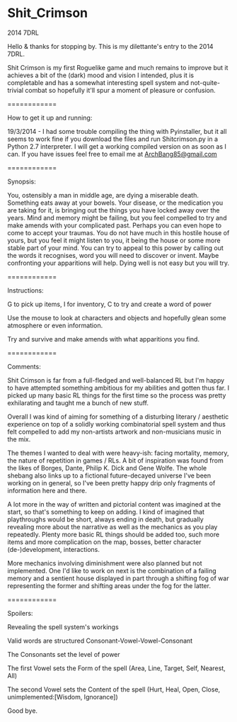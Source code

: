 Shit_Crimson
============

2014 7DRL

Hello & thanks for stopping by. This is my dilettante's entry to the 2014 7DRL. 

Shit Crimson is my first Roguelike game and much remains to improve but it achieves a bit of the (dark) mood and vision I intended, plus it is completable and has a somewhat interesting spell system and not-quite-trivial combat so hopefully it'll spur a moment of pleasure or confusion. 

============

How to get it up and running:

19/3/2014 - I had some trouble compiling the thing with Pyinstaller, but it all seems to work fine if you download the files and run Shitcrimson.py in a Python 2.7 interpreter. I will get a working compiled version on as soon as I can. If you have issues feel free to email me at ArchBang85@gmail.com

============

Synopsis:

You, ostensibly a man in middle age, are dying a miserable death. Something eats away at your bowels. 
Your disease, or the medication you are taking for it, is bringing out the things you have locked away 
over the years. Mind and memory might be failing, but you feel compelled to try and make amends with your complicated past. Perhaps you can even hope to come to accept your traumas. You do not have much in this hostile house of yours, but you feel it might listen to you, it being the house or some more stable part of your mind. You can try to appeal to this
power by calling out the words it recognises, word you will need to discover or invent. Maybe confronting your 
apparitions will help. Dying well is not easy but you will try.

============

Instructions:

G to pick up items, I for inventory, C to try and create a word of power

Use the mouse to look at characters and objects and hopefully glean some atmosphere or even information.

Try and survive and make amends with what apparitions you find.

============

Comments:

Shit Crimson is far from a full-fledged and well-balanced RL but I'm happy to have attempted something ambitious for my abilities and gotten thus far. I picked up many basic RL things for the first time so the process was pretty exhilarating and taught me a bunch of new stuff.

Overall I was kind of aiming for something of a disturbing literary / aesthetic experience on top of a solidly working combinatorial spell system and thus felt compelled to add my non-artists artwork and non-musicians music in the mix.

The themes I wanted to deal with were heavy-ish: facing mortality, memory, the nature of repetition in games / RLs. A bit of inspiration was found from the likes of Borges, Dante, Philip K. Dick and Gene Wolfe. The whole shebang also links up to a fictional future-decayed universe I've been working on in general, so I've been pretty happy drip only fragments of information here and there.

A lot more in the way of written and pictorial content was imagined at the start, so that's something to keep on adding. I kind of imagined that playthroughs would be short, always ending in death, but gradually revealing more about the narrative as well as the mechanics as you play repeatedly. Plenty more basic RL things should be added too, such more items and more complication on the map, bosses, better character (de-)development, interactions.

More mechanics involving diminishment were also planned but not implemented. One I'd like to work on next is the combination of a failing memory and a sentient house displayed in part through a shifting fog of war representing the former and shifting areas under the fog for the latter. 

============

Spoilers:









Revealing the spell system's workings

Valid words are structured Consonant-Vowel-Vowel-Consonant
        
The Consonants set the level of power

The first Vowel sets the Form of the spell (Area, Line, Target, Self, Nearest, All)
      
The second Vowel sets the Content of the spell (Hurt, Heal, Open, Close, unimplemented:[Wisdom, Ignorance])


Good bye.
